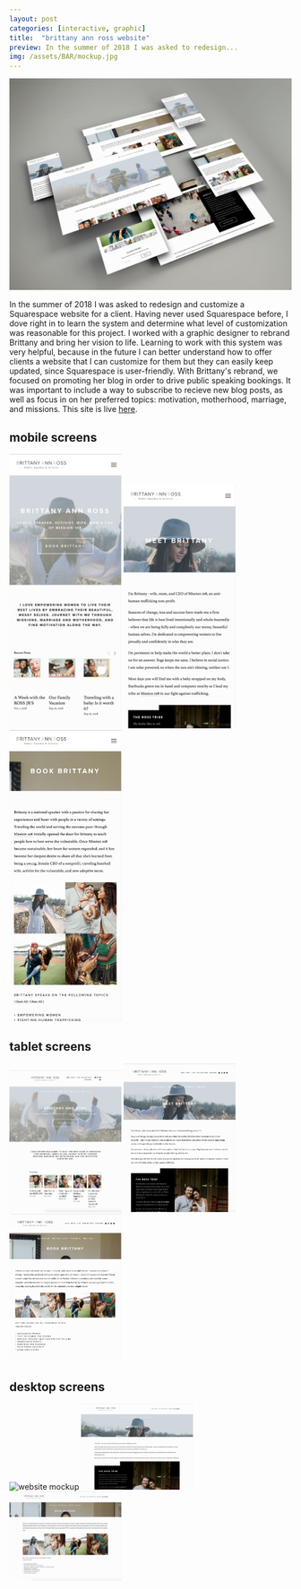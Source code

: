 ```yaml
---
layout: post
categories: [interactive, graphic]
title:  "brittany ann ross website"
preview: In the summer of 2018 I was asked to redesign...
img: /assets/BAR/mockup.jpg
---
```


<img src="/assets/BAR/mockup.jpg" alt="website mockup" width="1200"/>

In the summer of 2018 I was asked to redesign and customize a Squarespace website for a client. Having never used Squarespace before, I dove right in to learn the system and determine what level of customization was reasonable for this project. I worked with a graphic designer to rebrand Brittany and bring her vision to life. Learning to work with this system was very helpful, because in the future I can better understand how to offer clients a website that I can customize for them but they can easily keep updated, since Squarespace is user-friendly. 
With Brittany's rebrand, we focused on promoting her blog in order to drive public speaking bookings. It was important to include a way to subscribe to recieve new blog posts, as well as focus in on her preferred topics: motivation, motherhood, marriage, and missions. 
This site is live [here](https://www.brittanyannross.com/).


## mobile screens
<img src="/assets/BAR/home-mobile.png" alt="website mockup" width="200"/>
<img src="/assets/BAR/about-mobile.png" alt="website mockup" width="200"/>
<img src="/assets/BAR/book-mobile.png" alt="website mockup" width="200"/>

## tablet screens
<img src="/assets/BAR/home-tablet.png" alt="website mockup" width="200"/>
<img src="/assets/BAR/about-tablet.png" alt="website mockup" width="200"/>
<img src="/assets/BAR/book-tablet.png" alt="website mockup" width="200"/>

## desktop screens
<img src="/assets/BAR/home-desktop.png" alt="website mockup" width="200"/>
<img src="/assets/BAR/about-desktop.png" alt="website mockup" width="200"/>
<img src="/assets/BAR/book-desktop.png" alt="website mockup" width="200"/>